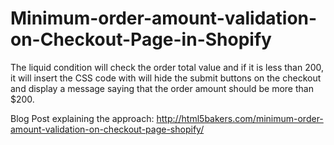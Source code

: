 # Minimum-order-amount-validation-on-Checkout-Page-in-Shopify
The liquid condition will check the order total value and if it is less than 200, it will insert the CSS code with will hide the submit buttons on the checkout and display a message saying that the order amount should be more than $200.

Blog Post explaining the approach: http://html5bakers.com/minimum-order-amount-validation-on-checkout-page-shopify/
